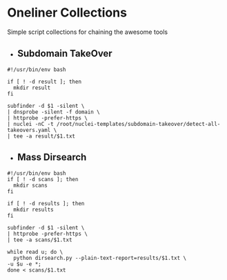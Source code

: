 # Oneliner Collections
Simple script collections for chaining the awesome tools
- ## Subdomain TakeOver

```
#!/usr/bin/env bash

if [ ! -d result ]; then 
  mkdir result
fi

subfinder -d $1 -silent \
| dnsprobe -silent -f domain \
| httprobe -prefer-https \
| nuclei -nC -t /root/nuclei-templates/subdomain-takeover/detect-all-takeovers.yaml \
| tee -a result/$1.txt

```


- ## Mass Dirsearch

```
#!/usr/bin/env bash
if [ ! -d scans ]; then 
  mkdir scans
fi

if [ ! -d results ]; then 
  mkdir results
fi

subfinder -d $1 -silent \
| httprobe -prefer-https \
| tee -a scans/$1.txt

while read u; do \
  python dirsearch.py --plain-text-report=results/$1.txt \
-u $u -e *;
done < scans/$1.txt

```
